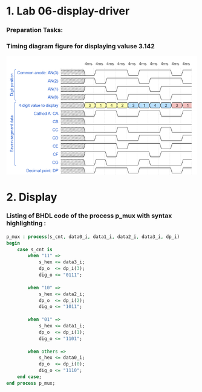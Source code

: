 # 1. Lab 06-display-driver
### Preparation Tasks:
### Timing diagram figure for displaying valuse 3.142
![](diagram.png)

# 2. Display
### Listing of BHDL code of the process p_mux with syntax highlighting :
```vhdl
p_mux : process(s_cnt, data0_i, data1_i, data2_i, data3_i, dp_i) 
begin
	case s_cnt is
		when "11" =>
			s_hex <= data3_i;
			dp_o  <= dp_i(3);
			dig_o <= "0111";

		when "10" =>
			s_hex <= data2_i;
			dp_o  <= dp_i(2);
			dig_o <= "1011";

		when "01" =>
			s_hex <= data1_i;
			dp_o  <= dp_i(1);
			dig_o <= "1101";

		when others =>
			s_hex <= data0_i;
			dp_o  <= dp_i(0);
			dig_o <= "1110";
	end case;
end process p_mux;

```
